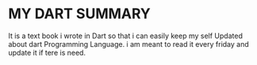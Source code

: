 # MY DART SUMMARY

It is a text book i wrote in Dart so that i can easily keep my self Updated about dart Programming Language.
i am meant to read it every friday and update it if tere is need.
